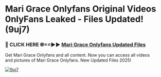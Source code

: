 # Mari Grace Onlyfans Original Videos 0nlyFans Leaked - Files Updated! (9uj7)

<h3>🔴 CLICK HERE 🌐==►► <a href="https://tinyurl.com/x26r9saj" rel="nofollow">Mari Grace Onlyfans Updated Files</a></h3>

Get Mari Grace Onlyfans and all content. Now you can access all videos and pictures of Mari Grace Onlyfans. New Updated Files 2025!

[![9uj7](https://i.imgur.com/LkgZPqh.gif)](https://tinyurl.com/x26r9saj)
